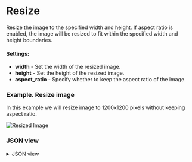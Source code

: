 # Resize

Resize the image to the specified width and height. If aspect ratio is enabled, the image will be resized to fit within the specified width and height boundaries.

#### Settings:

- **width** - Set the width of the resized image.
- **height** - Set the height of the resized image.
- **aspect_ratio** - Specify whether to keep the aspect ratio of the image.

### Example. Resize image

In this example we will resize image to 1200x1200 pixels without keeping aspect ratio.

<img src="https://github.com/supervisely-ecosystem/ml-nodes/assets/79905215/e4c90d16-85c6-4e84-9139-259e87835b4c" alt="Resized Image" />

### JSON view

<details>
  <summary>JSON view</summary>
<pre>
{
  "action": "resize",
  "src": ["$data_1"],
  "dst": "$resize_2",
  "settings": {
    "width": 1200,
    "height": 1200,
    "aspect_ratio": {
      "keep": false
    }
  }
}
</pre>
</details>
